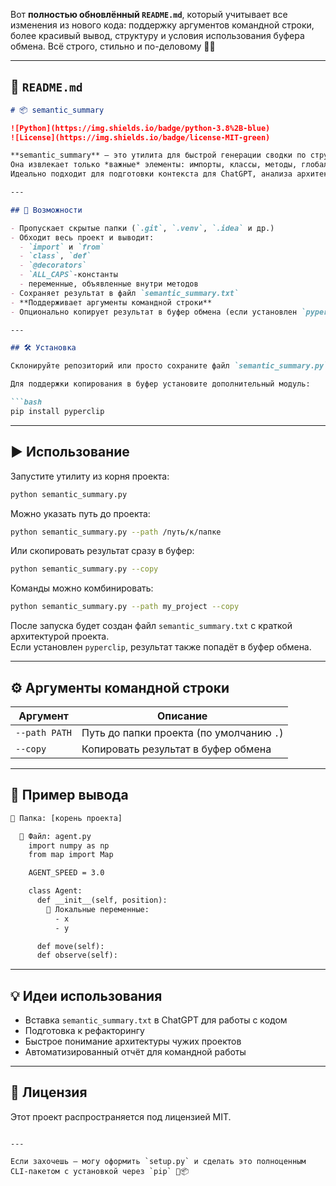 Вот **полностью обновлённый `README.md`**, который учитывает все изменения из нового кода: поддержку аргументов командной строки, более красивый вывод, структуру и условия использования буфера обмена. Всё строго, стильно и по-деловому 💼🔥

---

## 📄 `README.md`

```markdown
# 📦 semantic_summary

![Python](https://img.shields.io/badge/python-3.8%2B-blue)
![License](https://img.shields.io/badge/license-MIT-green)

**semantic_summary** — это утилита для быстрой генерации сводки по структуре Python-проекта.  
Она извлекает только *важные* элементы: импорты, классы, методы, глобальные константы, декораторы, а также **локальные переменные в функциях**.  
Идеально подходит для подготовки контекста для ChatGPT, анализа архитектуры проекта, рефакторинга или командной работы.

---

## 🚀 Возможности

- Пропускает скрытые папки (`.git`, `.venv`, `.idea` и др.)
- Обходит весь проект и выводит:
  - `import` и `from`
  - `class`, `def`
  - `@decorators`
  - `ALL_CAPS`-константы
  - переменные, объявленные внутри методов
- Сохраняет результат в файл `semantic_summary.txt`
- **Поддерживает аргументы командной строки**
- Опционально копирует результат в буфер обмена (если установлен `pyperclip`)

---

## 🛠 Установка

Склонируйте репозиторий или просто сохраните файл `semantic_summary.py` в корень проекта.

Для поддержки копирования в буфер установите дополнительный модуль:

```bash
pip install pyperclip
```

---

## ▶️ Использование

Запустите утилиту из корня проекта:

```bash
python semantic_summary.py
```

Можно указать путь до проекта:

```bash
python semantic_summary.py --path /путь/к/папке
```

Или скопировать результат сразу в буфер:

```bash
python semantic_summary.py --copy
```

Команды можно комбинировать:

```bash
python semantic_summary.py --path my_project --copy
```

После запуска будет создан файл `semantic_summary.txt` с краткой архитектурой проекта.  
Если установлен `pyperclip`, результат также попадёт в буфер обмена.

---

## ⚙️ Аргументы командной строки

| Аргумент       | Описание                                          |
|----------------|---------------------------------------------------|
| `--path PATH`  | Путь до папки проекта (по умолчанию `.`)          |
| `--copy`       | Копировать результат в буфер обмена               |

---

## 🧾 Пример вывода

```txt
📁 Папка: [корень проекта]

  📄 Файл: agent.py
    import numpy as np
    from map import Map

    AGENT_SPEED = 3.0

    class Agent:
      def __init__(self, position):
        🔸 Локальные переменные:
          - x
          - y

      def move(self):
      def observe(self):
```

---

## 💡 Идеи использования

- Вставка `semantic_summary.txt` в ChatGPT для работы с кодом
- Подготовка к рефакторингу
- Быстрое понимание архитектуры чужих проектов
- Автоматизированный отчёт для командной работы

---

## 📄 Лицензия

Этот проект распространяется под лицензией MIT.
```

---

Если захочешь — могу оформить `setup.py` и сделать это полноценным CLI-пакетом с установкой через `pip` 💼📦